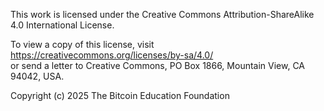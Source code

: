 This work is licensed under the Creative Commons Attribution-ShareAlike 4.0 International License.

To view a copy of this license, visit https://creativecommons.org/licenses/by-sa/4.0/  
or send a letter to Creative Commons, PO Box 1866, Mountain View, CA 94042, USA.

Copyright (c) 2025 The Bitcoin Education Foundation

